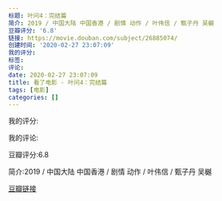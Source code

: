 ```yaml
---
标题: 叶问4：完结篇
简介: 2019 / 中国大陆 中国香港 / 剧情 动作 / 叶伟信 / 甄子丹 吴樾
豆瓣评分: '6.8'
链接: https://movie.douban.com/subject/26885074/
创建时间: '2020-02-27 23:07:09'
我的评分:
标签:
评论:
date: 2020-02-27 23:07:09
title: 看了电影 - 叶问4：完结篇
tags: [电影]
categories: []
---
```


我的评分:

我的评论:

豆瓣评分:6.8

简介:2019 / 中国大陆 中国香港 / 剧情 动作 / 叶伟信 / 甄子丹 吴樾

[豆瓣链接](https://movie.douban.com/subject/26885074/)

